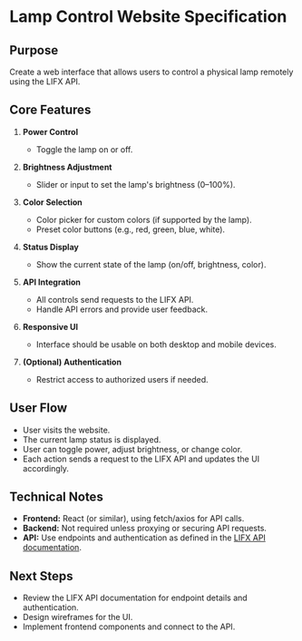 # Lamp Control Website Specification

## Purpose
Create a web interface that allows users to control a physical lamp remotely using the LIFX API.

## Core Features

1. **Power Control**
   - Toggle the lamp on or off.

2. **Brightness Adjustment**
   - Slider or input to set the lamp's brightness (0–100%).

3. **Color Selection**
   - Color picker for custom colors (if supported by the lamp).
   - Preset color buttons (e.g., red, green, blue, white).

4. **Status Display**
   - Show the current state of the lamp (on/off, brightness, color).

5. **API Integration**
   - All controls send requests to the LIFX API.
   - Handle API errors and provide user feedback.

6. **Responsive UI**
   - Interface should be usable on both desktop and mobile devices.

7. **(Optional) Authentication**
   - Restrict access to authorized users if needed.

## User Flow
- User visits the website.
- The current lamp status is displayed.
- User can toggle power, adjust brightness, or change color.
- Each action sends a request to the LIFX API and updates the UI accordingly.

## Technical Notes
- **Frontend:** React (or similar), using fetch/axios for API calls.
- **Backend:** Not required unless proxying or securing API requests.
- **API:** Use endpoints and authentication as defined in the [LIFX API documentation](./lifx-api.md).

## Next Steps
- Review the LIFX API documentation for endpoint details and authentication.
- Design wireframes for the UI.
- Implement frontend components and connect to the API.
